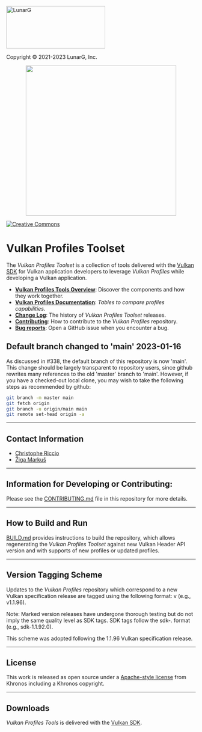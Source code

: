 <!-- markdownlint-disable MD041 -->
<p align="left"><img src="https://vulkan.lunarg.com/img/NewLunarGLogoBlack.png" alt="LunarG" width=263 height=113 /></p>
<p align="left">Copyright © 2021-2023 LunarG, Inc.</p>

<p align="center"><img src="./images/logo.png" width=400 /></p>

[![Creative Commons][3]][4]

[3]: https://i.creativecommons.org/l/by-nd/4.0/88x31.png "Creative Commons License"
[4]: https://creativecommons.org/licenses/by-nd/4.0/

# Vulkan Profiles Toolset

The *Vulkan Profiles Toolset* is a collection of tools delivered with the [Vulkan SDK](https://www.lunarg.com/vulkan-sdk/) for Vulkan application developers to leverage *Vulkan Profiles* while developing a Vulkan application.

* **[Vulkan Profiles Tools Overview](./OVERVIEW.md)**: Discover the components and how they work together.
* **[Vulkan Profiles Documentation](https://vulkan.lunarg.com/doc/sdk/latest/windows/profiles_definitions.html)**: *Tables to compare profiles capabilities*.
* **[Change Log](./CHANGELOG.md)**: The history of *Vulkan Profiles Toolset* releases.
* **[Contributing](./CONTRIBUTING.md)**: How to contribute to the *Vulkan Profiles* repository.
* **[Bug reports](https://github.com/KhronosGroup/Vulkan-Profiles)**: Open a GitHub issue when you encounter a bug.

## Default branch changed to 'main' 2023-01-16

As discussed in #338, the default branch of this repository is now 'main'. This change should be largely transparent to repository users, since github rewrites many references to the old 'master' branch to 'main'. However, if you have a checked-out local clone, you may wish to take the following steps as recommended by github:

```sh
git branch -m master main
git fetch origin
git branch -u origin/main main
git remote set-head origin -a
```

--------------
## Contact Information
* [Christophe Riccio](mailto:christophe@lunarg.com)
* [Žiga Markuš](mailto:ziga@lunarg.com)

--------------
## Information for Developing or Contributing:
Please see the [CONTRIBUTING.md](./CONTRIBUTING.md) file in this repository for more details. 

--------------
## How to Build and Run
[BUILD.md](./BUILD.md) provides instructions to build the repository, which allows regenerating the *Vulkan Profiles Toolset* against new Vulkan Header API version and with supports of new profiles or updated profiles.

--------------
## Version Tagging Scheme
Updates to the *Vulkan Profiles* repository which correspond to a new Vulkan specification release are tagged using the following format: v<version> (e.g., v1.1.96).

Note: Marked version releases have undergone thorough testing but do not imply the same quality level as SDK tags. SDK tags follow the sdk-<version>.<patch> format (e.g., sdk-1.1.92.0).

This scheme was adopted following the 1.1.96 Vulkan specification release.

--------------
## License

This work is released as open source under a [Apache-style license](./LICENSE.md) from Khronos including a Khronos copyright.

--------------
## Downloads

*Vulkan Profiles Tools* is delivered with the [Vulkan SDK](https://vulkan.lunarg.com/sdk/home).


